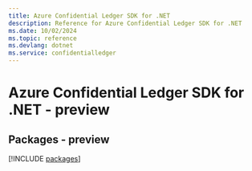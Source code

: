 ```yaml
---
title: Azure Confidential Ledger SDK for .NET
description: Reference for Azure Confidential Ledger SDK for .NET
ms.date: 10/02/2024
ms.topic: reference
ms.devlang: dotnet
ms.service: confidentialledger
---
```

# Azure Confidential Ledger SDK for .NET - preview
## Packages - preview
[!INCLUDE [packages](confidential-ledger-index.md)]